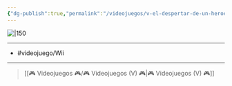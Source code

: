 ```yaml
---
{"dg-publish":true,"permalink":"/videojuegos/v-el-despertar-de-un-heroe/"}
---
```



![|150](https://images.igdb.com/igdb/image/upload/t_cover_big/co3z5c.jpg)

---

- #videojuego/Wii

---

> [[🎮 Videojuegos 🎮/🎮 Videojuegos (V) 🎮\|🎮 Videojuegos (V) 🎮]]